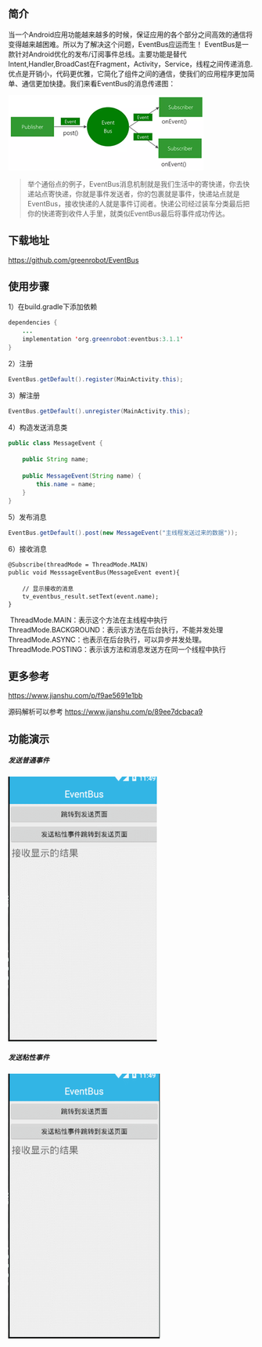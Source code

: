 ## 简介

当一个Android应用功能越来越多的时候，保证应用的各个部分之间高效的通信将变得越来越困难。所以为了解决这个问题，EventBus应运而生！
 EventBus是一款针对Android优化的发布/订阅事件总线。主要功能是替代Intent,Handler,BroadCast在Fragment，Activity，Service，线程之间传递消息.优点是开销小，代码更优雅，它简化了组件之间的通信，使我们的应用程序更加简单、通信更加快捷。我们来看EventBus的消息传递图：

![EventBus的消息传递图](./result/123.png)

> 举个通俗点的例子，EventBus消息机制就是我们生活中的寄快递，你去快递站点寄快递，你就是事件发送者，你的包裹就是事件，快递站点就是EventBus，接收快递的人就是事件订阅者。快递公司经过装车分类最后把你的快递寄到收件人手里，就类似EventBus最后将事件成功传达。

## 下载地址

https://github.com/greenrobot/EventBus

## 使用步骤

1）在build.gradle下添加依赖

```java
dependencies {
    ...
    implementation 'org.greenrobot:eventbus:3.1.1'
}
```

2）注册

```Java
EventBus.getDefault().register(MainActivity.this);
```

3）解注册

```Java
EventBus.getDefault().unregister(MainActivity.this);
```

4）构造发送消息类

```Java
public class MessageEvent {

    public String name;

    public MessageEvent(String name) {
        this.name = name;
    }
}
```

5）发布消息

```Java
EventBus.getDefault().post(new MessageEvent("主线程发送过来的数据"));
```

6）接收消息

```
@Subscribe(threadMode = ThreadMode.MAIN)
public void MesssageEventBus(MessageEvent event){

    // 显示接收的消息
    tv_eventbus_result.setText(event.name);
}
```

​	ThreadMode.MAIN：表示这个方法在主线程中执行
​	ThreadMode.BACKGROUND：表示该方法在后台执行，不能并发处理
​	ThreadMode.ASYNC：也表示在后台执行，可以异步并发处理。
​	ThreadMode.POSTING：表示该方法和消息发送方在同一个线程中执行

## 更多参考

https://www.jianshu.com/p/f9ae5691e1bb

源码解析可以参考 https://www.jianshu.com/p/89ee7dcbaca9

## 功能演示

##### 发送普通事件

![SAMPLE](./result/result.gif)

##### 发送粘性事件

![SAMPLE](./result/result2.gif)